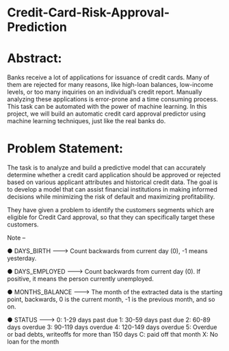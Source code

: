 # Credit-Card-Risk-Approval-Prediction

# Abstract:
Banks receive a lot of applications for issuance of credit cards. Many of them are rejected for many reasons, like high-loan balances, low-income levels, or too many inquiries on an individual’s credit report. Manually analyzing these applications is error-prone and a time consuming process. This task can be automated with the power of machine learning. In this project, we will build an automatic credit card approval predictor using machine learning techniques, just like the real banks do. 

# Problem Statement:
The task is to analyze and build a predictive model that can accurately determine whether a credit card application should be approved or rejected based on various applicant attributes and historical credit data. The goal is to develop a model that can assist financial institutions in making informed decisions while minimizing the risk of default and maximizing profitability. 
 
They have given a problem to identify the customers segments which are eligible for Credit Card approval, so that they can specifically target these customers. 

 
Note – 

●	DAYS_BIRTH ---> Count backwards from current day (0), -1 means yesterday.

●	DAYS_EMPLOYED ---> Count backwards from current day (0). If positive, it means the person currently unemployed.

●	MONTHS_BALANCE ---> The month of the extracted data is the starting point, backwards, 0 is the current month, -1 is the previous month, and so on. 

●	STATUS ---> 0: 1-29 days past due 1: 30-59 days past due 2: 60-89 days overdue 3: 90-119 days overdue 4: 120-149 days overdue 5: Overdue or bad debts, writeoffs for more than 150 days C: paid off that month X: No loan for the month 

